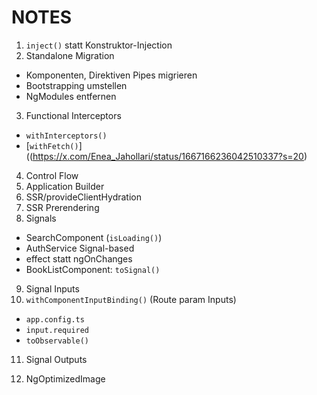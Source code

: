 # NOTES

1. `inject()` statt Konstruktor-Injection
2. Standalone Migration

- Komponenten, Direktiven Pipes migrieren
- Bootstrapping umstellen
- NgModules entfernen

3. Functional Interceptors

- `withInterceptors()`
- [`withFetch()`]((https://x.com/Enea_Jahollari/status/1667166236042510337?s=20)

4. Control Flow
5. Application Builder
6. SSR/provideClientHydration
7. SSR Prerendering
8. Signals

- SearchComponent (`isLoading()`)
- AuthService Signal-based
- effect statt ngOnChanges
- BookListComponent: `toSignal()`

9. Signal Inputs
10. `withComponentInputBinding()` (Route param Inputs)

- `app.config.ts`
- `input.required`
- `toObservable()`

11.  Signal Outputs


12.  NgOptimizedImage

